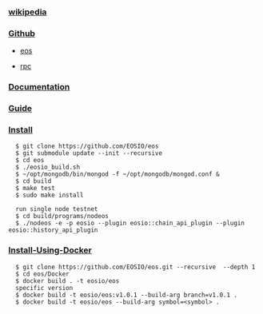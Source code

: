 ### [wikipedia](https://en.wikipedia.org/wiki/EOS.IO)

### [Github](https://github.com/EOSIO)

   - [eos](https://github.com/EOSIO/eos)
   
   - [rpc](https://eosio.github.io/eos/group__eosiorpc.html)

### [Documentation](https://github.com/EOSIO/Documentation)

### [Guide](https://github.com/EOSIO/eos/wiki)

### [Install](https://github.com/EOSIO/eos/wiki/Local-Environment#2-building-eosio)

      $ git clone https://github.com/EOSIO/eos
      $ git submodule update --init --recursive
      $ cd eos
      $ ./eosio_build.sh
      $ ~/opt/mongodb/bin/mongod -f ~/opt/mongodb/mongod.conf &
      $ cd build
      $ make test
      $ sudo make install
      
      run single node testnet
      $ cd build/programs/nodeos
      $ ./nodeos -e -p eosio --plugin eosio::chain_api_plugin --plugin eosio::history_api_plugin 

### [Install-Using-Docker](https://github.com/EOSIO/eos/blob/master/Docker/README.md)

      $ git clone https://github.com/EOSIO/eos.git --recursive  --depth 1
      $ cd eos/Docker
      $ docker build . -t eosio/eos
      specific version
      $ docker build -t eosio/eos:v1.0.1 --build-arg branch=v1.0.1 .
      $ docker build -t eosio/eos --build-arg symbol=<symbol> .


